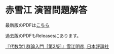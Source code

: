 # 赤雪江 演習問題解答

<!-- PDF_LINK_START -->
最新版のPDFは[こちら](https://github.com/gaku-t/yukie-gunron/releases/download/v4.5.9.3/main.pdf)
<!-- PDF_LINK_END -->
過去版のPDFもReleasesにあります。

[『代数学1 群論入門［第2版］』雪江明彦, 日本評論社](https://www.nippyo.co.jp/shop/book/9165.html)
